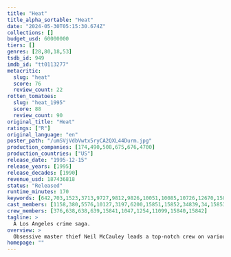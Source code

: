 ```yaml
---
title: "Heat"
title_alpha_sortable: "Heat"
date: "2024-05-30T05:15:30.674Z"
collections: []
budget_usd: 60000000
tiers: []
genres: [28,80,18,53]
tsdb_id: 949
imdb_id: "tt0113277"
metacritic:
  slug: "heat"
  score: 76
  review_count: 22
rotten_tomatoes:
  slug: "heat_1995"
  score: 88
  review_count: 90
original_title: "Heat"
ratings: ["R"]
original_language: "en"
poster_path: "/umSVjVdbVwtx5ryCA2QXL44Durm.jpg"
production_companies: [174,490,508,675,676,4700]
production_countries: ["US"]
release_date: "1995-12-15"
release_years: [1995]
release_decades: [1990]
revenue_usd: 187436818
status: "Released"
runtime_minutes: 170
keywords: [642,703,1523,3713,9727,9812,9826,10051,10085,10726,12670,15076,15363,18023,34117,156121,159434,167104,192261,207268,214983]
cast_members: [1158,380,5576,10127,3197,6200,15851,15852,34839,34,15853,15854,524,11160,886,5587,352,12799,3982,37252]
crew_members: [376,638,638,639,15841,1047,1254,11099,15840,15842]
tagline: >
  A Los Angeles crime saga.
overview: >
  Obsessive master thief Neil McCauley leads a top-notch crew on various daring heists throughout Los Angeles while determined detective Vincent Hanna pursues him without rest. Each man recognizes and respects the ability and the dedication of the other even though they are aware their cat-and-mouse game may end in violence.
homepage: ""
---
```

